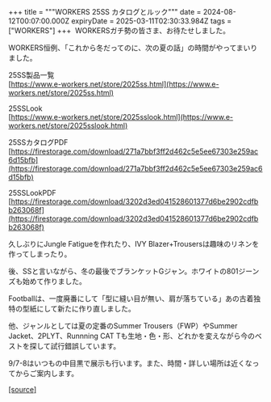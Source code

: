 +++
title = """WORKERS 25SS カタログとルック"""
date = 2024-08-12T00:07:00.000Z
expiryDate = 2025-03-11T02:30:33.984Z
tags = ["WORKERS"]
+++
 WORKERSガチ勢の皆さま、お待たせしました。

WORKERS恒例、「これから冬だってのに、次の夏の話」の時間がやってまいりました。

  

25SS製品一覧  
[https://www.e-workers.net/store/2025ss.html](https://www.e-workers.net/store/2025ss.html)

25SSLook  
[https://www.e-workers.net/store/2025sslook.html](https://www.e-workers.net/store/2025sslook.html)

  

25SSカタログPDF  
[https://firestorage.com/download/271a7bbf3ff2d462c5e5ee67303e259ac6d15bfb](https://firestorage.com/download/271a7bbf3ff2d462c5e5ee67303e259ac6d15bfb)

25SSLookPDF  
[https://firestorage.com/download/3202d3ed041528601377d6be2902cdfbb263068f](https://firestorage.com/download/3202d3ed041528601377d6be2902cdfbb263068f)

  

久しぶりにJungle Fatigueを作れたり、IVY Blazer+Trousersは趣味のリネンを作ってしまったり。

後、SSと言いながら、冬の最後でブランケットGジャン。ホワイトの801ジーンズも始めて作りました。

Footballは、一度廃番にして「型に縫い目が無い、肩が落ちている」あの古着独特の型紙にして新たに作り直しました。

他、ジャンルとしては夏の定番のSummer Trousers（FWP）やSummer Jacket、2PLYT、Runnning CAT Tも生地・色・形、どれかを変えながら今のベストを探して試行錯誤しています。

9/7-8はいつもの中目黒で展示も行います。また、時間・詳しい場所は近くなってからご案内します。

[[source]](http://eworkers.blogspot.com/2024/08/workers-25ss.html)
